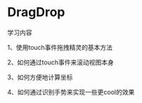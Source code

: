 DragDrop
=============
学习内容

1、使用touch事件拖拽精灵的基本方法

2、如何通过touch事件来滚动视图本身

3、如何方便地计算坐标

4、如何通过识别手势来实现一些更cool的效果